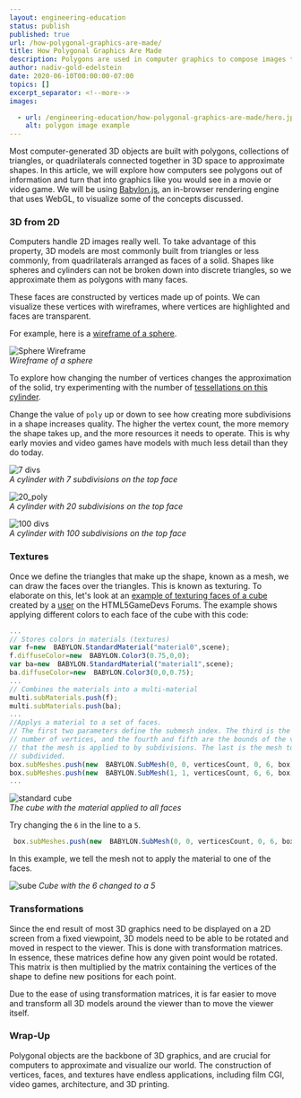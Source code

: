 ```yaml
---
layout: engineering-education
status: publish
published: true
url: /how-polygonal-graphics-are-made/
title: How Polygonal Graphics Are Made
description: Polygons are used in computer graphics to compose images that are three-dimensional in appearance. Usually triangular polygons arise when an object's surface is modeled, vertices are selected, and the object is rendered in a wire frame model.
author: nadiv-gold-edelstein
date: 2020-06-10T00:00:00-07:00
topics: []
excerpt_separator: <!--more-->
images:

  - url: /engineering-education/how-polygonal-graphics-are-made/hero.jpg
    alt: polygon image example
---
```

Most computer-generated 3D objects are built with polygons, collections of triangles, or quadrilaterals connected together in 3D space to approximate shapes. In this article, we will explore how computers see polygons out of information and turn that into graphics like you would see in a movie or video game. We will be using [Babylon.js](https://www.babylonjs.com/), an in-browser rendering engine that uses WebGL, to visualize some of the concepts discussed.
<!--more-->

### 3D from 2D
Computers handle 2D images really well. To take advantage of this property, 3D models are most commonly built from triangles or less commonly, from quadrilaterals arranged as faces of a solid. Shapes like spheres and cylinders can not be broken down into discrete triangles, so we approximate them as polygons with many faces.

These faces are constructed by vertices made up of points. We can visualize these vertices with wireframes, where vertices are highlighted and faces are transparent.

For example, here is a [wireframe of a sphere](https://playground.babylonjs.com/#T4TNWL).

![Sphere Wireframe](/engineering-educationhttps://i.imgur.com/gUnhTu4.png)<br>
*Wireframe of a sphere*

To explore how changing the number of vertices changes the approximation of the solid, try experimenting with the number of [tessellations on this cylinder](https://playground.babylonjs.com/#VR8AHB).

Change the value of `poly` up or down to see how creating more subdivisions in a shape increases quality. The higher the vertex count, the more memory the shape takes up, and the more resources it needs to operate. This is why early movies and video games have models with much less detail than they do today.

![7 divs](/engineering-educationhttps://i.imgur.com/ScRkwYv.png)<br>
*A cylinder with 7 subdivisions on the top face*

![20_poly](/engineering-educationhttps://i.imgur.com/jd9XR20.png)<br>
*A cylinder with 20 subdivisions on the top face*

![100 divs](/engineering-educationhttps://i.imgur.com/3KZLqAe.png)<br>
*A cylinder with 100 subdivisions on the top face*

### Textures

Once we define the triangles that make up the shape, known as a mesh, we can draw the faces over the triangles. This is known as texturing. To elaborate on this, let's look at an [example of texturing faces of a cube](https://playground.babylonjs.com/#T40FK#128) created by a [user](https://www.html5gamedevs.com/topic/12392-having-different-textures-for-each-face-on-a-cube/) on the HTML5GameDevs Forums. The example shows applying different colors to each face of the cube with this code:
~~~javascript
...
// Stores colors in materials (textures)
var f=new  BABYLON.StandardMaterial("material0",scene);
f.diffuseColor=new  BABYLON.Color3(0.75,0,0);
var ba=new  BABYLON.StandardMaterial("material1",scene);
ba.diffuseColor=new  BABYLON.Color3(0,0,0.75);
...
// Combines the materials into a multi-material
multi.subMaterials.push(f);
multi.subMaterials.push(ba);
...
//Applys a material to a set of faces.
// The first two parameters define the submesh index. The third is the total
// number of vertices, and the fourth and fifth are the bounds of the vertex
// that the mesh is applied to by subdivisions. The last is the mesh to be
// subdivided.
box.subMeshes.push(new  BABYLON.SubMesh(0, 0, verticesCount, 0, 6, box));
box.subMeshes.push(new  BABYLON.SubMesh(1, 1, verticesCount, 6, 6, box));
...
~~~
![standard cube](/engineering-educationhttps://i.imgur.com/r7p2oYC.png)<br>
*The cube with the material applied to all faces*

Try changing the `6` in the line to a `5`.
~~~ javascript
 box.subMeshes.push(new  BABYLON.SubMesh(0, 0, verticesCount, 0, 6, box));
~~~
 In this example, we tell the mesh not to apply the material to one of the faces.

![sube](/engineering-educationhttps://i.imgur.com/zj1ZdBG.png)
*Cube with the 6 changed to a 5*

### Transformations
Since the end result of most 3D graphics need to be displayed on a 2D screen from a fixed viewpoint, 3D models need to be able to be rotated and moved in respect to the viewer. This is done with transformation matrices. In essence, these matrices define how any given point would be rotated. This matrix is then multiplied by the matrix containing the vertices of the shape to define new positions for each point.

Due to the ease of using transformation matrices, it is far easier to move and transform all 3D models around the viewer than to move the viewer itself.  

### Wrap-Up
Polygonal objects are the backbone of 3D graphics, and are crucial for computers to approximate and visualize our world. The construction of vertices, faces, and textures have endless applications, including film CGI, video games, architecture, and 3D printing.  
